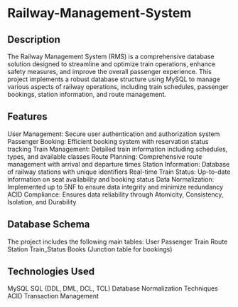 # Railway-Management-System

## Description
The Railway Management System (RMS) is a comprehensive database solution designed to streamline and optimize train operations, enhance safety measures, and improve the overall passenger experience. This project implements a robust database structure using MySQL to manage various aspects of railway operations, including train schedules, passenger bookings, station information, and route management.

## Features
User Management: Secure user authentication and authorization system
Passenger Booking: Efficient booking system with reservation status tracking
Train Management: Detailed train information including schedules, types, and available classes
Route Planning: Comprehensive route management with arrival and departure times
Station Information: Database of railway stations with unique identifiers
Real-time Train Status: Up-to-date information on seat availability and booking status
Data Normalization: Implemented up to 5NF to ensure data integrity and minimize redundancy
ACID Compliance: Ensures data reliability through Atomicity, Consistency, Isolation, and Durability

## Database Schema
The project includes the following main tables:
User
Passenger
Train
Route
Station
Train_Status
Books (Junction table for bookings)

## Technologies Used
MySQL
SQL (DDL, DML, DCL, TCL)
Database Normalization Techniques
ACID Transaction Management
